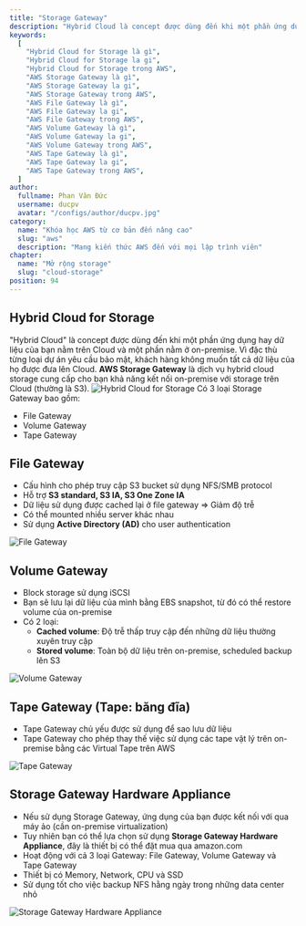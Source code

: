 ```yaml
---
title: "Storage Gateway"
description: "Hybrid Cloud là concept được dùng đến khi một phần ứng dụng hay dữ liệu của bạn nằm trên Cloud và một phần nằm ở on-premise. Vì đặc thù từng loại dự án yêu cầu bảo mật, khách hàng không muốn tất cả dữ liệu của họ được đưa lên Cloud. AWS Storage Gateway là dịch vụ hybrid cloud storage cung cấp cho bạn khả năng kết nối on-premise với storage trên Cloud (S3)."
keywords:
  [
    "Hybrid Cloud for Storage là gì",
    "Hybrid Cloud for Storage la gi",
    "Hybrid Cloud for Storage trong AWS",
    "AWS Storage Gateway là gì",
    "AWS Storage Gateway la gi",
    "AWS Storage Gateway trong AWS",
    "AWS File Gateway là gì",
    "AWS File Gateway la gi",
    "AWS File Gateway trong AWS",
    "AWS Volume Gateway là gì",
    "AWS Volume Gateway la gi",
    "AWS Volume Gateway trong AWS",
    "AWS Tape Gateway là gì",
    "AWS Tape Gateway la gi",
    "AWS Tape Gateway trong AWS",
  ]
author:
  fullname: Phan Văn Đức
  username: ducpv
  avatar: "/configs/author/ducpv.jpg"
category:
  name: "Khóa học AWS từ cơ bản đến nâng cao"
  slug: "aws"
  description: "Mang kiến thức AWS đến với mọi lập trình viên"
chapter:
  name: "Mở rộng storage"
  slug: "cloud-storage"
position: 94
---
```


## Hybrid Cloud for Storage

"Hybrid Cloud" là concept được dùng đến khi một phần ứng dụng hay dữ liệu của bạn nằm trên Cloud và một phần nằm ở on-premise. Vì đặc thù từng loại dự án yêu cầu bảo mật, khách hàng không muốn tất cả dữ liệu của họ được đưa lên Cloud. **AWS Storage Gateway** là dịch vụ hybrid cloud storage cung cấp cho bạn khả năng kết nối on-premise với storage trên Cloud (thường là S3). ![Hybrid Cloud for Storage](https://d1.awsstatic.com/pdp-how-it-works-assets/product-page-diagram_AWS-Storage-Gateway_HIW@2x.6df96d96cdbaa61ed3ce935262431aabcfb9e52d.png) Có 3 loại Storage Gateway bao gồm:

- File Gateway
- Volume Gateway
- Tape Gateway

## File Gateway

- Cấu hình cho phép truy cập S3 bucket sử dụng NFS/SMB protocol
- Hỗ trợ **S3 standard, S3 IA, S3 One Zone IA**
- Dữ liệu sử dụng được cached lại ở file gateway => Giảm độ trễ
- Có thể mounted nhiều server khác nhau
- Sử dụng **Active Directory (AD)** cho user authentication

![File Gateway](https://user-images.githubusercontent.com/29729545/153909576-6789f647-f2f9-4d0a-bf19-993e0aec4404.png)

## Volume Gateway

- Block storage sử dụng iSCSI
- Bạn sẽ lưu lại dữ liệu của mình bằng EBS snapshot, từ đó có thể restore volume của on-premise
- Có 2 loại:
  - **Cached volume**: Độ trễ thấp truy cập đến những dữ liệu thường xuyên truy cập
  - **Stored volume**: Toàn bộ dữ liệu trên on-premise, scheduled backup lên S3

![Volume Gateway](https://user-images.githubusercontent.com/29729545/154086310-497a2c10-cfcf-4170-9547-5911854ae7ad.png)

## Tape Gateway (Tape: băng đĩa)

- Tape Gateway chủ yếu được sử dụng để sao lưu dữ liệu
- Tape Gateway cho phép thay thế việc sử dụng các tape vật lý trên on-premise bằng các Virtual Tape trên AWS

![Tape Gateway](<https://d1.awsstatic.com/product-marketing/Product-Page-Diagram_Tape-Gateway_HIW%402x%20(2).5ba3326ea93003722acc487804a34971613ec3c1.png>)

## Storage Gateway Hardware Appliance

- Nếu sử dụng Storage Gateway, ứng dụng của bạn được kết nối với qua máy ảo (cần on-premise virtualization)
- Tuy nhiên bạn có thể lựa chọn sử dụng **Storage Gateway Hardware Appliance**, đây là thiết bị có thể đặt mua qua amazon.com
- Hoạt động với cả 3 loại Gateway: File Gateway, Volume Gateway và Tape Gateway
- Thiết bị có Memory, Network, CPU và SSD
- Sử dụng tốt cho việc backup NFS hằng ngày trong những data center nhỏ

![Storage Gateway Hardware Appliance](https://d2908q01vomqb2.cloudfront.net/e1822db470e60d090affd0956d743cb0e7cdf113/2020/08/12/AWS-Storage-Gateway-Hardware-Appliance-photo1.png)
